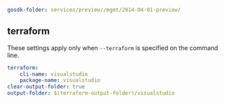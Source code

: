
``` yaml $(tag) == 'package-2014-04-preview' && $(terraform)
gosdk-folder: services/preview//mgmt/2014-04-01-preview/
```

## terraform

These settings apply only when `--terraform` is specified on the command line.

``` yaml $(terraform)
terraform:
    cli-name: visualstudio
    package-name: visualstudio
clear-output-folder: true
output-folder: $(terraform-output-folder)/visualstudio
```
